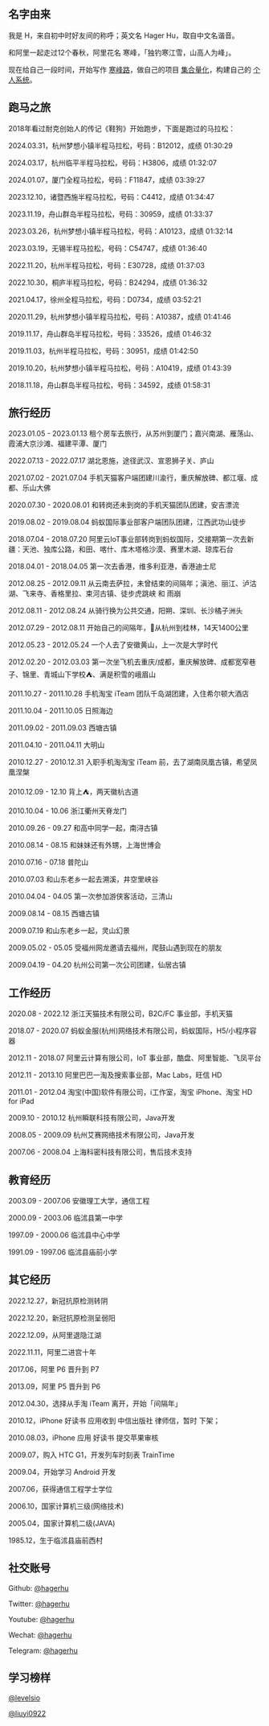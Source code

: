 
## 名字由来

我是 H，来自初中时好友间的称呼；英文名 Hager Hu，取自中文名谐音。

和阿里一起走过12个春秋，阿里花名 寒峰，「独钓寒江雪，山高人为峰」。

现在给自己一段时间，开始写作 [寒峰路](https://hagerhu.com)，做自己的项目 [集合量化](https://t.cmcn.me/app)，构建自己的 [个人系统](https://cmcn.me/link?target=https://usistem.com)。

## 跑马之旅

2018年看过耐克创始人的传记《鞋狗》开始跑步，下面是跑过的马拉松：

2024.03.31，杭州梦想小镇半程马拉松，号码：B12012，成绩 01:30:29

2024.03.17，杭州临平半程马拉松，号码：H3806，成绩 01:32:07

2024.01.07，厦门全程马拉松，号码：F11847，成绩 03:39:27

2023.12.10，诸暨西施半程马拉松，号码：C4412，成绩 01:34:47

2023.11.19，舟山群岛半程马拉松，号码：30959，成绩 01:33:37

2023.03.26，杭州梦想小镇半程马拉松，号码：A10123，成绩 01:32:14

2023.03.19，无锡半程马拉松，号码：C54747，成绩 01:36:40

2022.11.20，杭州半程马拉松，号码：E30728，成绩 01:37:03

2022.10.30，桐庐半程马拉松，号码：B24294，成绩 01:36:32

2021.04.17，徐州全程马拉松，号码：D0734，成绩 03:52:21

2020.11.29，杭州梦想小镇半程马拉松，号码：A10387，成绩 01:41:46

2019.11.17，舟山群岛半程马拉松，号码：33526，成绩 01:46:32

2019.11.03，杭州半程马拉松，号码：30951，成绩 01:42:50

2019.10.20，杭州梦想小镇半程马拉松，号码：A10419，成绩 01:43:39

2018.11.18，舟山群岛半程马拉松，号码：34592，成绩 01:58:31

## 旅行经历

2023.01.05 - 2023.01.13 租个房车去旅行，从苏州到厦门；嘉兴南湖、雁荡山、霞浦大京沙滩、福建平潭、厦门

2022.07.13 - 2022.07.17 湖北恩施，途径武汉、宣恩狮子关、庐山

2021.07.02 - 2021.07.04 手机天猫客户端团建川渝行，重庆解放碑、都江堰、成都、乐山大佛

2020.07.30 - 2020.08.01 和转岗还未到岗的手机天猫团队团建，安吉漂流

2019.08.02 - 2019.08.04 蚂蚁国际事业部客户端团队团建，江西武功山徒步

2018.07.04 - 2018.07.20 阿里云IoT事业部转岗到蚂蚁国际，交接期第一次去新疆：天池、独库公路，和田、喀什、库木塔格沙漠、赛里木湖、琼库石台

2018.04.01 - 2018.04.05 第一次去香港，维多利亚港，香港迪士尼

2012.08.25 - 2012.09.11 从云南去萨拉，未曾结束的间隔年；滇池、丽江、泸沽湖、飞来寺、香格里拉、束河古镇、徒步虎跳峡 和 雨崩

2012.08.11 - 2012.08.24 从骑行换为公共交通，阳朔、深圳、长沙橘子洲头

2012.07.29 - 2012.08.11 开始自己的间隔年，🚴从杭州到桂林，14天1400公里

2012.05.23 - 2012.05.24 一个人去了安徽黄山，上一次是大学时代

2012.02.20 - 2012.03.03 第一次坐飞机去重庆/成都，重庆解放碑、成都宽窄巷子、锦里、青城山下学校⛺️、满是积雪的峨眉山

2011.10.27 - 2011.10.28 手机淘宝 iTeam 团队千岛湖团建，入住希尔顿大酒店

2011.10.04 - 2011.10.05 日照海边

2011.09.02 - 2011.09.03 西塘古镇

2011.04.10 - 2011.04.11 大明山

2010.12.27 - 2010.12.31 入职手机淘淘宝 iTeam 前，去了湖南凤凰古镇，希望凤凰涅槃

2010.12.09 - 12.10 背上⛺️，两天徽杭古道

2010.10.04 - 10.06 浙江衢州天脊龙门

2010.09.26 - 09.27 和高中同学一起，南浔古镇

2010.08.14 - 08.15 和妹妹还有外甥，上海世博会

2010.07.16 - 07.18 普陀山

2010.07.03 和山东老乡一起去溯溪，井空里峡谷

2010.04.04 - 04.05 第一次参加游侠客活动，三清山

2009.08.14 - 08.15 西塘古镇

2009.07.19 和山东老乡一起，灵山幻景

2009.05.02 - 05.05 受福州网龙邀请去福州，爬鼓山遇到现在的朋友

2009.04.19 - 04.20 杭州公司第一次公司团建，仙居古镇

## 工作经历

2020.08 - 2022.12 浙江天猫技术有限公司，B2C/FC 事业部，手机天猫

2018.07 - 2020.07 蚂蚁金服(杭州)网络技术有限公司，蚂蚁国际，H5/小程序容器

2012.11 - 2018.07 阿里云计算有限公司，IoT 事业部，酷盘、阿里智能、飞凤平台

2012.11 - 2013.10 阿里巴巴一淘及搜索事业部，Mac Labs，旺信 HD

2011.01 - 2012.04 淘宝(中国)软件有限公司，i工作室，淘宝 iPhone、淘宝 HD for iPad

2009.10 - 2010.12 杭州瞬联科技有限公司，Java开发

2008.05 - 2009.09 杭州艾赛网络技术有限公司，Java开发

2007.06 - 2008.04 上海科密科技有限公司，售后技术支持

## 教育经历

2003.09 - 2007.06 安徽理工大学，通信工程

2000.09 - 2003.06 临沭县第一中学

1997.09 - 2000.06 临沭县中心中学

1991.09 - 1997.06 临沭县庙前小学

## 其它经历

2022.12.27，新冠抗原检测转阴

2022.12.20，新冠抗原检测呈弱阳

2022.12.09，从阿里退隐江湖

2022.11.11，阿里二进宫十年

2017.06，阿里 P6 晋升到 P7

2013.09，阿里 P5 晋升到 P6

2012.04.30，选择从手淘 iTeam 离开，开始「间隔年」

2010.12，iPhone 好读书 应用收到 中信出版社 律师信，暂时 下架；

2010.08.03，iPhone 应用 好读书 提交苹果审核

2009.07，购入 HTC G1，开发列车时刻表 TrainTime

2009.04，开始学习 Android 开发

2007.06，获得通信工程学士学位

2006.10，国家计算机三级(网络技术)

2005.04，国家计算机二级(JAVA)

1985.12，生于临沭县庙前西村

## 社交账号

Github: [@hagerhu](https://github.com/hagerhu)

Twitter: [@hagerhu](https://twitter.com/HagerHu)

Youtube: [@hagerhu](https://www.youtube.com/@hagerhu)

Wechat: [@hagerhu](wechat://hagerhu)

Telegram: [@hagerhu](https://t.me/hagerhu)

## 学习榜样

[@levelsio](https://twitter.com/levelsio)

[@liuyi0922](https://twitter.com/liuyi0922)
